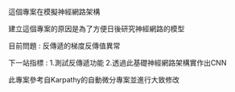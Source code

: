 這個專案在模擬神經網路架構

建立這個專案的原因是為了方便日後研究神經網路的模型

目前問題 : 反傳遞的梯度反傳值異常

下一站指標 : 1.測試反傳遞功能  2.透過此基礎神經網路架構實作出CNN

此專案參考自Karpathy的自動微分專案並進行大致修改
